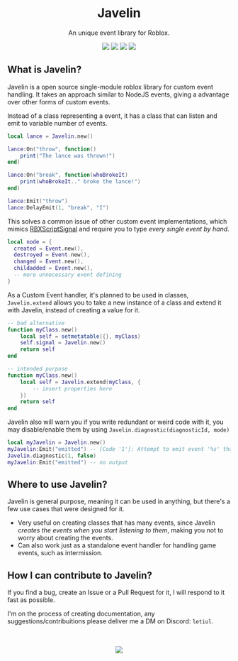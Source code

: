 <div align="center">
	<h1>Javelin</h1>
	<p>An unique event library for Roblox.</p>
    <img src="https://img.shields.io/badge/version-v1.0.1-green">
    <img src="https://img.shields.io/badge/docs-WIP-red">
    <a href="https://opensource.org/license/mit/"><img src="https://img.shields.io/github/license/lettuce-magician/Javelin"></a>
    <a href="https://roblox.com"><img src="https://img.shields.io/badge/Made%20for-Roblox-white?logo=roblox"></a>
</div>


## What is Javelin?
Javelin is a open source single-module roblox library for custom event handling.
It takes an approach similar to NodeJS events, giving a advantage over other forms of custom events.

Instead of a class representing a event, it has a class that can listen and emit to variable number of events.
```lua
local lance = Javelin.new()

lance:On("throw", function()
    print("The lance was thrown!")
end)

lance:On("break", function(whoBrokeIt)
    print(whoBrokeIt.." broke the lance!")
end)

lance:Emit("throw")
lance:DelayEmit(1, "break", "I")
```

This solves a common issue of other custom event implementations, which mimics [RBXScriptSignal](https://create.roblox.com/docs/reference/engine/datatypes/RBXScriptSignal) and require you to type *every single event by hand*.
```lua
local node = {
  created = Event.new(),
  destroyed = Event.new(),
  changed = Event.new(),
  childadded = Event.new(),
  -- more unnecessary event defining
}
```

As a Custom Event handler, it's planned to be used in classes, `Javelin.extend` allows you to take a new instance of a class and extend it with Javelin, instead of creating a value for it.
```lua
-- bad alternative
function myClass.new()
    local self = setmetatable({}, myClass)
    self.signal = Javelin.new()
    return self
end

-- intended purpose
function myClass.new()
    local self = Javelin.extend(myClass, {
        -- insert properties here
    })
    return self
end
```

Javelin also will warn you if you write redundant or weird code with it, you may disable/enable them by using `Javelin.diagnostic(diagnosticId, mode)`
```lua
local myJavelin = Javelin.new()
myJavelin:Emit("emitted") -- [Code '1']: Attempt to emit event '%s' that has no listeners.
Javelin.diagnostic(1, false)
myJavelin:Emit("emitted") -- no output
```

## Where to use Javelin?
Javelin is general purpose, meaning it can be used in anything, but there's a few use cases that were designed for it.

- Very useful on creating classes that has many events, since Javelin *creates the events when you start listening to them*, making you not to worry about creating the events.
- Can also work just as a standalone event handler for handling game events, such as intermission.

## How I can contribute to Javelin?

If you find a bug, create an Issue or a Pull Request for it, I will respond to it fast as possible.

I'm on the process of creating documentation, any suggestions/contribuitions please deliver me a DM on Discord: `letiul`.

<div align="center">
<br/><br/>
<a href="https://github.com/lettuce-magician">
<img src="https://img.shields.io/badge/©%20lettuce--magician-2023-blue">
</a>
</div>